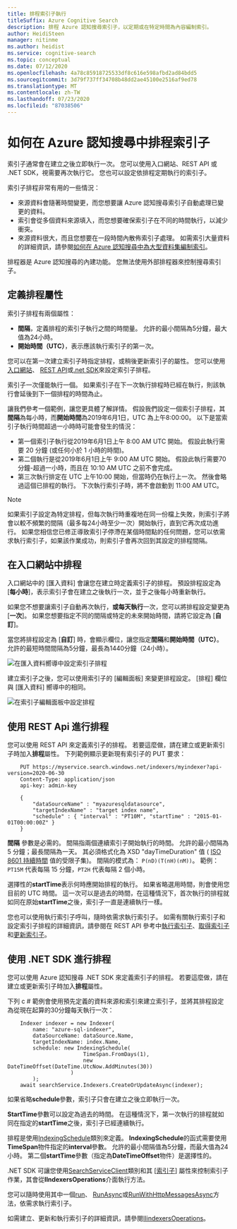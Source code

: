 ```yaml
---
title: 排程索引子執行
titleSuffix: Azure Cognitive Search
description: 排程 Azure 認知搜尋索引子，以定期或在特定時間為內容編制索引。
author: HeidiSteen
manager: nitinme
ms.author: heidist
ms.service: cognitive-search
ms.topic: conceptual
ms.date: 07/12/2020
ms.openlocfilehash: 4a78c85918725533df8c616e598afbd2ad84bdd5
ms.sourcegitcommit: 3d79f737ff34708b48dd2ae45100e2516af9ed78
ms.translationtype: MT
ms.contentlocale: zh-TW
ms.lasthandoff: 07/23/2020
ms.locfileid: "87038506"
---
```

# <a name="how-to-schedule-indexers-in-azure-cognitive-search"></a>如何在 Azure 認知搜尋中排程索引子

索引子通常會在建立之後立即執行一次。 您可以使用入口網站、REST API 或 .NET SDK，視需要再次執行它。 您也可以設定依排程定期執行的索引子。

索引子排程非常有用的一些情況：

* 來源資料會隨著時間變更，而您想要讓 Azure 認知搜尋索引子自動處理已變更的資料。
* 索引會從多個資料來源填入，而您想要確保索引子在不同的時間執行，以減少衝突。
* 來源資料很大，而且您想要在一段時間內散佈索引子處理。 如需索引大量資料的詳細資訊，請參閱[如何在 Azure 認知搜尋中為大型資料集編制索引](search-howto-large-index.md)。

排程器是 Azure 認知搜尋的內建功能。 您無法使用外部排程器來控制搜尋索引子。

## <a name="define-schedule-properties"></a>定義排程屬性

索引子排程有兩個屬性：
* **間隔**，定義排程的索引子執行之間的時間量。 允許的最小間隔為5分鐘，最大值為24小時。
* **開始時間（UTC）**，表示應該執行索引子的第一次。

您可以在第一次建立索引子時指定排程，或稍後更新索引子的屬性。 您可以使用[入口網站](#portal)、 [REST API](#restApi)或[.net SDK](#dotNetSdk)來設定索引子排程。

索引子一次僅能執行一個。 如果索引子在下一次執行排程時已經在執行，則該執行會延後到下一個排程的時間為止。

讓我們參考一個範例，讓您更具體了解詳情。 假設我們設定一個索引子排程，其**間隔**為每小時，而**開始時間**為2019年6月1日，UTC 為上午8:00:00。 以下是當索引子執行時間超過一小時時可能會發生的情況：

* 第一個索引子執行從2019年6月1日上午 8:00 AM UTC 開始。 假設此執行需要 20 分鐘 (或任何小於 1 小時的時間)。
* 第二個執行是從2019年6月1日上午 9:00 AM UTC 開始。 假設此執行需要70分鐘-超過一小時，而且在 10:10 AM UTC 之前不會完成。
* 第三次執行排定在 UTC 上午10:00 開始，但當時仍在執行上一次。 然後會略過這個已排程的執行。 下次執行索引子時，將不會啟動到 11:00 AM UTC。

> [!NOTE]
> 如果索引子設定為特定排程，但每次執行時重複地在同一份檔上失敗，則索引子將會以較不頻繁的間隔（最多每24小時至少一次）開始執行，直到它再次成功進行。  如果您相信您已修正導致索引子停滯在某個時間點的任何問題，您可以依需求執行索引子，如果該作業成功，則索引子會再次回到其設定的排程間隔。

<a name="portal"></a>

## <a name="schedule-in-the-portal"></a>在入口網站中排程

入口網站中的 [匯入資料] 會讓您在建立時定義索引子的排程。 預設排程設定為 [**每小時**]，表示索引子會在建立之後執行一次，並于之後每小時重新執行。

如果您不想要讓索引子自動再次執行，**或每天執行**一次，您可以將排程設定變更為 [**一次**]。 如果您想要指定不同的間隔或特定的未來開始時間，請將它設定為 [**自訂**]。

當您將排程設定為 [**自訂**] 時，會顯示欄位，讓您指定**間隔**和**開始時間（UTC）**。 允許的最短時間間隔為5分鐘，最長為1440分鐘（24小時）。

   ![在匯入資料嚮導中設定索引子排程](media/search-howto-schedule-indexers/schedule-import-data.png "在匯入資料嚮導中設定索引子排程")

建立索引子之後，您可以使用索引子的 [編輯面板] 來變更排程設定。 [排程] 欄位與 [匯入資料] 嚮導中的相同。

   ![在索引子編輯面板中設定排程](media/search-howto-schedule-indexers/schedule-edit.png "在索引子編輯面板中設定排程")

<a name="restApi"></a>

## <a name="schedule-using-rest-apis"></a>使用 REST Api 進行排程

您可以使用 REST API 來定義索引子的排程。 若要這麼做，請在建立或更新索引子時加入**排程**屬性。 下列範例顯示更新現有索引子的 PUT 要求：

```http
    PUT https://myservice.search.windows.net/indexers/myindexer?api-version=2020-06-30
    Content-Type: application/json
    api-key: admin-key

    {
        "dataSourceName" : "myazuresqldatasource",
        "targetIndexName" : "target index name",
        "schedule" : { "interval" : "PT10M", "startTime" : "2015-01-01T00:00:00Z" }
    }
```

**間隔** 參數是必需的。 間隔指兩個連續索引子開始執行的時間。 允許的最小間隔為 5 分鐘；最長間隔為一天。 其必須格式化為 XSD "dayTimeDuration" 值 ( [ISO 8601 持續時間](https://www.w3.org/TR/xmlschema11-2/#dayTimeDuration) 值的受限子集)。 間隔的模式為： `P(nD)(T(nH)(nM))`。 範例：`PT15M` 代表每隔 15 分鐘，`PT2H` 代表每隔 2 個小時。

選擇性的**startTime**表示何時應開始排程的執行。 如果省略選用時間，則會使用您目前的 UTC 時間。 這一次可以是過去的時間，在這種情況下，首次執行的排程就如同在原始**startTime**之後，索引子一直是連續執行一樣。

您也可以使用執行索引子呼叫，隨時依需求執行索引子。 如需有關執行索引子和設定索引子排程的詳細資訊，請參閱在 REST API 參考中[執行索引子](https://docs.microsoft.com/rest/api/searchservice/run-indexer)、[取得索引子](https://docs.microsoft.com/rest/api/searchservice/get-indexer)和[更新索引子](https://docs.microsoft.com/rest/api/searchservice/update-indexer)。

<a name="dotNetSdk"></a>

## <a name="schedule-using-the-net-sdk"></a>使用 .NET SDK 進行排程

您可以使用 Azure 認知搜尋 .NET SDK 來定義索引子的排程。 若要這麼做，請在建立或更新索引子時加入**排程**屬性。

下列 c # 範例會使用預先定義的資料來源和索引來建立索引子，並將其排程設定為從現在起算的30分鐘每天執行一次：

```
    Indexer indexer = new Indexer(
        name: "azure-sql-indexer",
        dataSourceName: dataSource.Name,
        targetIndexName: index.Name,
        schedule: new IndexingSchedule(
                        TimeSpan.FromDays(1), 
                        new DateTimeOffset(DateTime.UtcNow.AddMinutes(30))
                    )
        );
    await searchService.Indexers.CreateOrUpdateAsync(indexer);
```
如果省略**schedule**參數，索引子只會在建立之後立即執行一次。

**StartTime**參數可以設定為過去的時間。 在這種情況下，第一次執行的排程就如同在指定的**startTime**之後，索引子已經連續執行。

排程是使用[IndexingSchedule](https://docs.microsoft.com/dotnet/api/microsoft.azure.search.models.indexingschedule?view=azure-dotnet)類別來定義。 **IndexingSchedule**的函式需要使用**TimeSpan**物件指定的**interval**參數。 允許的最小間隔值為5分鐘，而最大值為24小時。 第二個**startTime**參數（指定為**DateTimeOffset**物件）是選擇性的。

.NET SDK 可讓您使用[SearchServiceClient](https://docs.microsoft.com/dotnet/api/microsoft.azure.search.searchserviceclient)類別和其 [[索引子](https://docs.microsoft.com/dotnet/api/microsoft.azure.search.searchserviceclient.indexers)] 屬性來控制索引子作業，其會從**IIndexersOperations**介面執行方法。 

您可以隨時使用其中一個[run](https://docs.microsoft.com/dotnet/api/microsoft.azure.search.indexersoperationsextensions.run)、 [RunAsync](https://docs.microsoft.com/dotnet/api/microsoft.azure.search.indexersoperationsextensions.runasync)或[RunWithHttpMessagesAsync](https://docs.microsoft.com/dotnet/api/microsoft.azure.search.iindexersoperations.runwithhttpmessagesasync)方法，依需求執行索引子。

如需建立、更新和執行索引子的詳細資訊，請參閱[IIindexersOperations](https://docs.microsoft.com/dotnet/api/microsoft.azure.search.iindexersoperations?view=azure-dotnet)。
